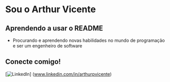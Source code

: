 # Sou o Arthur Vicente

## Aprendendo a usar o README

- Procurando e aprendendo novas habilidades no mundo de programação e ser um engenheiro de software

## Conecte comigo!

[![LinkedIn](https://img.shields.io/badge/LinkedIn-0077B5?style=for-the-badge&logo=linkedin&logoColor=white)] (www.linkedin.com/in/arthurpvicente)
